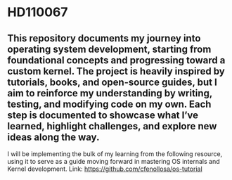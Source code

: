 # HD110067
This repository documents my journey into operating system development, starting from foundational concepts and progressing toward a custom kernel. The project is heavily inspired by tutorials, books, and open-source guides, but I aim to reinforce my understanding by writing, testing, and modifying code on my own. Each step is documented to showcase what I’ve learned, highlight challenges, and explore new ideas along the way.
---
I will be implementing the bulk of my learning from the following resource, using it to serve as a guide moving forward in mastering OS internals and Kernel development.
Link: https://github.com/cfenollosa/os-tutorial
